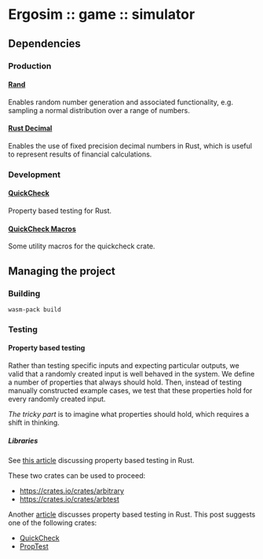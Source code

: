 # Ergosim :: game :: simulator

## Dependencies

### Production 

#### [Rand](https://crates.io/crates/rand)

Enables random number generation and associated functionality, e.g. sampling a normal distribution over a 
range of numbers.

#### [Rust Decimal](https://crates.io/crates/rust_decimal)

Enables the use of fixed precision decimal numbers in Rust, which is useful to represent results of financial
calculations.

### Development

#### [QuickCheck](https://crates.io/crates/quickcheck)

Property based testing for Rust.

#### [QuickCheck Macros](https://crates.io/crates/quickcheck_macros)

Some utility macros for the quickcheck crate.

## Managing the project

### Building

```shell
wasm-pack build
```

### Testing

#### Property based testing

Rather than testing specific inputs and expecting particular outputs, we
valid that a randomly created input is well behaved in the system. We
define a number of properties that always should hold. Then, instead of
testing manually constructed example cases, we test that these
properties hold for every randomly created input.

_The tricky part_ is to imagine what properties should hold, which 
requires a shift in thinking.

##### Libraries

See [this article](https://www.greyblake.com/blog/property-based-testing-in-rust-with-arbitrary/)
discussing property based testing in Rust.

These two crates can be used to proceed:

- https://crates.io/crates/arbitrary
- https://crates.io/crates/arbtest

Another [article](https://www.lpalmieri.com/posts/an-introduction-to-property-based-testing-in-rust/#how-to-generate-random-test-data-with-faker)
discusses property based testing in Rust. This post suggests one of the
following crates:

- [QuickCheck](https://crates.io/crates/quickcheck)
- [PropTest](https://docs.rs/proptest/latest/proptest/)